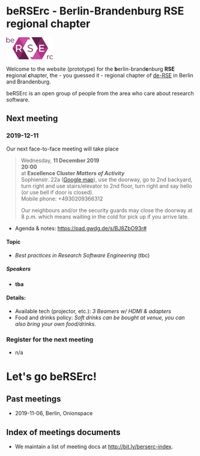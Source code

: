 # beRSErc - Berlin-Brandenburg RSE regional chapter

![](be-RSE-rc-logo-colour.png)

Welcome to the website (prototype) for the **b**erlin-brand**e**nburg **RSE** **r**egional **c**hapter, the - you guessed it - regional chapter of [de-RSE](https://de-rse.org) in Berlin and Brandenburg.

beRSErc is an open group of people from the area who care about research software.

## Next meeting

### 2019-12-11


Our next face-to-face meeting will take place

> Wednesday, **11 December 2019**  
> **20:00**  
> at **Excellence Cluster *Matters of Activity***  
> Sophienstr. 22a ([Google map](https://goo.gl/maps/6oRnHWXGVRes29f4A)), use the doorway, go to 2nd backyard, turn right and use stairs/elevator to 2nd floor, turn right and say hello (or use bell if door is closed).  
> Mobile phone: +4930209366312 
>
> Our neighbours and/or the security guards may close the doorway at 8 p.m. which means waiting in the cold for pick up if you arrive late.

- Agenda & notes: <https://pad.gwdg.de/s/BJ8ZbO93r#>

#### Topic

- *Best practices in Research Software Engineering* (tbc)

##### Speakers

- **tba**

#### Details: 

- Available tech (projector, etc.): *3 Beamers w/ HDMI & adapters*
- Food and drinks policy: *Soft drinks can be bought at venue, you can also bring your own food/drinks.*

### Register for the next meeting

- n/a

# **Let's go beRSErc!**

## Past meetings

- 2019-11-06, Berlin, Onionspace

## Index of meetings documents

- We maintain a list of meeting docs at <http://bit.ly/berserc-index>.